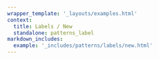 ```yaml
---
wrapper_template: '_layouts/examples.html'
context:
  title: Labels / New
  standalone: patterns_label
markdown_includes:
  example: '_includes/patterns/labels/new.html'
---
```

